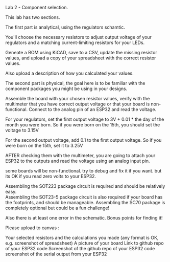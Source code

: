 Lab 2 - Component selection.

This lab has two sections. 

The first part is analytical, using the regulators schamtic. 

You'll choose the necessary resistors to adjust output voltage of your regulators and a matching current-limiting resistors for your LEDs. 

Geneate a BOM using KiCAD, save to a CSV, update the missing resistor values, and upload a copy of your spreadsheet with the correct resistor values. 

Also upload a description of how you calculated your values. 

The second part is physical, the goal here is to be familiar with the component packages you might be using in your designs. 

Assemble the board with your chosen resistor values, verify with the multimeter that you have correct output voltage or that your board is non-functional.  Connect to the analog pin of an ESP32 and read the voltage.  

For your regulators, set the first output voltage to 3V + 0.01 * the day of the month you were born.  So if you were born on the 15th, you should set the voltage to 3.15V

For the second output voltage, add 0.1 to the first output voltage.   So if you were born on the 15th, set it to 3.25V

AFTER checking them with the multimeter, you are going to attach your ESP32 to the outputs and read the voltage using an analog input pin.

some boards will be non-functional.  try to debug and fix it if you want.  but its OK if you read zero volts to your ESP32. 

Assembling the SOT223 package circuit is required and should be relatively easy.  
Assembling the SOT23-5 package circuit is also required if your board has the footprints, and should be manageable. 
Assembling the SC70 package is completely optional but could be a fun challenge!

Also there is at least one error in the schematic.  Bonus points for finding it!

Please upload to canvas :

Your selected resistors and the calculations you made (any format is OK, e.g. screenshot of spreadsheet)
    A picture of your board
    Link to github repo of your ESP32 code
    Screenshot of the github repo of your ESP32 code
    screenshot of the serial output from your ESP32
